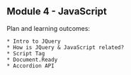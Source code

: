 ## Module 4 - JavaScript ##

Plan and learning outcomes:

    * Intro to JQuery
    * How is JQuery & JavaScript related?
    * Script Tag
    * Document.Ready
    * Accordion API
